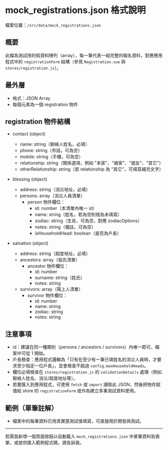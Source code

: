 # mock_registrations.json 格式說明

檔案位置：`/src/data/mock_registrations.json`

## 概要
此檔為測試用的假資料陣列（array），每一筆代表一組完整的報名資料，對應應用程式中的 `registrationForm` 結構（參見 `Registration.vue` 與 `stores/registration.js`）。

## 最外層
- 格式：JSON Array
- 每個元素為一個 registration 物件

## registration 物件結構
- contact (object)
  - name: string（聯絡人姓名，必填）
  - phone: string（市話，可為空）
  - mobile: string（手機，可為空）
  - relationship: string（關係選項，例如 "本家"、"娘家"、"朋友"、"其它"）
  - otherRelationship: string（若 relationship 為 "其它"，可填寫補充文字）

- blessing (object)
  - address: string（消災地址，必填）
  - persons: array（消災人員清單）
    - person 物件欄位：
      - id: number（本清單內唯一 id）
      - name: string（姓名，若為空則視為未填寫）
      - zodiac: string（生肖，可為空，對應 zodiacOptions）
      - notes: string（備註，可為空）
      - isHouseholdHead: boolean（是否為戶長）

- salvation (object)
  - address: string（超度地址，必填）
  - ancestors: array（祖先清單）
    - ancestor 物件欄位：
      - id: number
      - surname: string（姓氏）
      - notes: string
  - survivors: array（陽上人清單）
    - survivor 物件欄位：
      - id: number
      - name: string
      - zodiac: string
      - notes: string

## 注意事項
- id：建議在同一種類別（persons / ancestors / survivors）內唯一即可，檔案中可從 1 開始。
- 戶長檢查：應用程式邏輯為「只有在至少有一筆已填姓名的消災人員時，才要求至少指定一位戶長」，並會檢查不超過 `config.maxHouseholdHeads`。
- 欄位必填檢查在 `stores/registration.js` 的 `validationDetails` 處理（例如聯絡人姓名、消災/超度地址等）。
- 若要匯入到應用程式，可使用 `fetch` 或 `import` 讀取此 JSON，然後把物件賦值給 store 的 `registrationForm` 或作為建立多筆測試資料使用。

## 範例（單筆註解）
- 檔案中的每筆資料已用真實感測試值填寫，可直接用於開發與測試。

---
若需我新增一個頁面按鈕以自動載入 `mock_registrations.json` 中某筆資料到表單，或提供匯入範例程式碼，請告訴我。